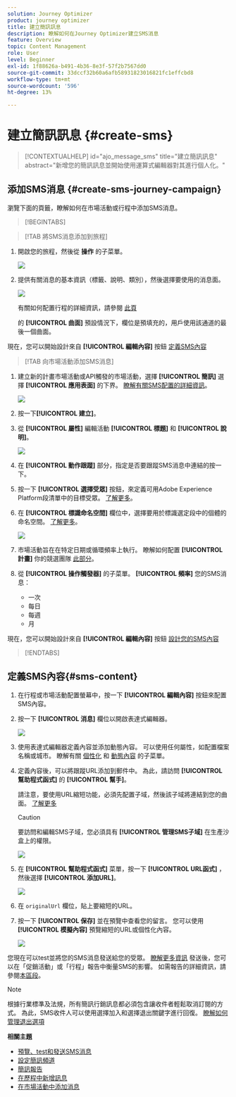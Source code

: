 ```yaml
---
solution: Journey Optimizer
product: journey optimizer
title: 建立簡訊訊息
description: 瞭解如何在Journey Optimizer建立SMS消息
feature: Overview
topic: Content Management
role: User
level: Beginner
exl-id: 1f88626a-b491-4b36-8e3f-57f2b7567dd0
source-git-commit: 33dccf32b60a6afb58931823016821fc1effcbd8
workflow-type: tm+mt
source-wordcount: '596'
ht-degree: 13%

---
```


# 建立簡訊訊息 {#create-sms}

>[!CONTEXTUALHELP]
>id="ajo_message_sms"
>title="建立簡訊訊息"
>abstract="新增您的簡訊訊息並開始使用運算式編輯器對其進行個人化。"

## 添加SMS消息 {#create-sms-journey-campaign}

瀏覽下面的頁籤，瞭解如何在市場活動或行程中添加SMS消息。

>[!BEGINTABS]

>[!TAB 將SMS消息添加到旅程]

1. 開啟您的旅程，然後從 **操作** 的子菜單。

   ![](assets/sms_create_1.png)

1. 提供有關消息的基本資訊（標籤、說明、類別），然後選擇要使用的消息面。

   ![](assets/sms_create_2.png)

   有關如何配置行程的詳細資訊，請參閱 [此頁](../building-journeys/journey-gs.md)

   的 **[!UICONTROL 曲面]** 預設情況下，欄位是預填充的，用戶使用該通道的最後一個曲面。

現在，您可以開始設計來自 **[!UICONTROL 編輯內容]** 按鈕 [定義SMS內容](#sms-content)

>[!TAB 向市場活動添加SMS消息]

1. 建立新的計畫市場活動或API觸發的市場活動，選擇 **[!UICONTROL 簡訊]** 選擇 **[!UICONTROL 應用表面]** 的下界。 [瞭解有關SMS配置的詳細資訊](sms-configuration.md)。

   ![](assets/sms_create_3.png)

1. 按一下&#x200B;**[!UICONTROL 建立]**。

1. 從 **[!UICONTROL 屬性]** 編輯活動 **[!UICONTROL 標題]** 和 **[!UICONTROL 說明]**。

   ![](assets/sms_create_4.png)

1. 在 **[!UICONTROL 動作跟蹤]** 部分，指定是否要跟蹤SMS消息中連結的按一下。

1. 按一下 **[!UICONTROL 選擇受眾]** 按鈕，來定義可用Adobe Experience Platform段清單中的目標受眾。 [了解更多](../segment/about-segments.md)。

1. 在 **[!UICONTROL 標識命名空間]** 欄位中，選擇要用於標識選定段中的個體的命名空間。 [了解更多](../event/about-creating.md#select-the-namespace)。

   ![](assets/sms_create_5.png)

1. 市場活動旨在在特定日期或循環頻率上執行。 瞭解如何配置 **[!UICONTROL 計畫]** 你的競選團隊 [此部分](../campaigns/create-campaign.md#schedule)。

1. 從 **[!UICONTROL 操作觸發器]** 的子菜單。 **[!UICONTROL 頻率]** 您的SMS消息：

   * 一次
   * 每日
   * 每週
   * 月

現在，您可以開始設計來自 **[!UICONTROL 編輯內容]** 按鈕 [設計您的SMS內容](#sms-content)

>[!ENDTABS]

## 定義SMS內容{#sms-content}

1. 在行程或市場活動配置螢幕中，按一下 **[!UICONTROL 編輯內容]** 按鈕來配置SMS內容。

1. 按一下 **[!UICONTROL 消息]** 欄位以開啟表達式編輯器。

   ![](assets/sms-content.png)

1. 使用表達式編輯器定義內容並添加動態內容。 可以使用任何屬性，如配置檔案名稱或城市。 瞭解有關 [個性化](../personalization/personalize.md) 和 [動態內容](../personalization/get-started-dynamic-content.md) 的子菜單。

1. 定義內容後，可以將跟蹤URL添加到郵件中。 為此，請訪問 **[!UICONTROL 幫助程式函式]** 的 **[!UICONTROL 幫手]**。

   請注意，要使用URL縮短功能，必須先配置子域，然後該子域將連結到您的曲面。 [了解更多](sms-subdomains.md)

   >[!CAUTION]
   >
   > 要訪問和編輯SMS子域，您必須具有 **[!UICONTROL 管理SMS子域]** 在生產沙盒上的權限。

   ![](assets/sms_tracking_1.png)

1. 在 **[!UICONTROL 幫助程式函式]** 菜單，按一下 **[!UICONTROL URL函式]** ，然後選擇 **[!UICONTROL 添加URL]**。

   ![](assets/sms_tracking_2.png)

1. 在 `originalUrl` 欄位，貼上要縮短的URL。

1. 按一下 **[!UICONTROL 保存]** 並在預覽中查看您的留言。 您可以使用 **[!UICONTROL 模擬內容]** 預覽縮短的URL或個性化內容。

   ![](assets/sms-content-preview.png)

您現在可以test並將您的SMS消息發送給您的受眾。 [瞭解更多資訊](send-sms.md)
發送後，您可以在「促銷活動」或「行程」報告中衡量SMS的影響。 如需報告的詳細資訊，請參閱[本區段](../reports/campaign-global-report.md#sms-tab)。

>[!NOTE]
>
>根據行業標準及法規，所有簡訊行銷訊息都必須包含讓收件者輕鬆取消訂閱的方式。 為此，SMS收件人可以使用選擇加入和選擇退出關鍵字進行回復。 [瞭解如何管理退出選項](../privacy/opt-out.md#sms-opt-out-management-sms-opt-out-management)

**相關主題**

* [預覽、test和發送SMS消息](send-sms.md)
* [設定簡訊頻道](sms-configuration.md)
* [簡訊報告](../reports/journey-global-report.md#sms-global)
* [在歷程中新增訊息](../building-journeys/journeys-message.md)
* [在市場活動中添加消息](../campaigns/create-campaign.md)
